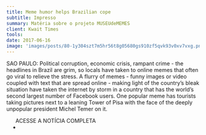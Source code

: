 ```yaml
---
title: Meme humor helps Brazilian cope
subtitle: Impresso
summary: Matéria sobre o projeto MUSEUdeMEMES
client: Kwait Times
tools: 
date: 2017-06-16
image: 'images/posts/80-1y304szt7m5hr56t8g05680gs910zf5qvk93v0xv7vxg.png'
---
```


SAO PAULO: Political corruption, economic crisis, rampant crime - the headlines in Brazil are grim, so locals have taken to online memes that often go viral to relieve the stress. A flurry of memes - funny images or video coupled with text that are spread online - making light of the country’s bleak situation have taken the internet by storm in a country that has the world’s second largest number of Facebook users. One popular meme has tourists taking pictures next to a leaning Tower of Pisa with the face of the deeply unpopular president Michel Temer on it.

<div class="post__share"><ul class="share__list list-reset">ACESSE A NOTÍCIA COMPLETA<li class="share__item" style="margin-left: 10px"><a class="share__link share__facebook" style="background: #fa5657" href="https://storage.kuwaittimes.com/pdf/2017/jun/18/p11.pdf" 
onclick=window.open(this.href, 'pop-up', 'left=20,top=20,width=500,height=500,toolbar=1,resizable=0'); return false;" title="Link" rel="nofollow"><i class="fa-solid fa-link"></i></a></li></ul></div>
<!-- <div class="gallery-box"><div class="gallery"><img src="/clipping/images/example-1.jpg" loading="lazy" alt="Project"><img src="/clipping/images/example-2.jpg" loading="lazy" alt="Project"></div><em>Gallery / <a href="https://www.freepik.com/" target="_blank">Freepic</a></em></div> -->